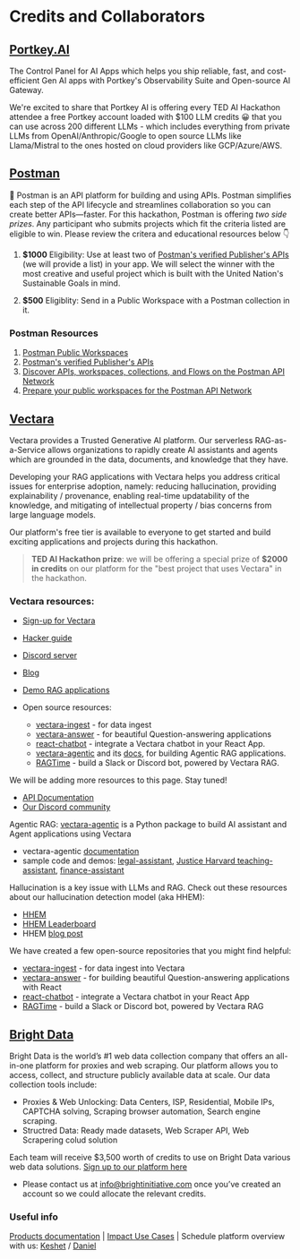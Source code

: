 # Credits and Collaborators

## [Portkey.AI](https://portkey.ai/) 

The Control Panel for AI Apps which helps you ship reliable, fast, and cost-efficient Gen AI apps with Portkey's Observability Suite and Open-source AI Gateway. 

We're excited to share that Portkey AI is offering every TED AI Hackathon attendee a free Portkey account loaded with $100 LLM credits 😀 that you can use across 200 different LLMs - which includes everything from private LLMs from OpenAI/Anthropic/Google to open source LLMs like Llama/Mistral to the ones hosted on cloud providers like GCP/Azure/AWS.

## [Postman](https://postman.com/) 

🚀 Postman is an API platform for building and using APIs. Postman simplifies each step of the API lifecycle and streamlines collaboration so you can create better APIs—faster.
For this hackathon, Postman is offering _two side prizes_. Any participant who submits projects which fit the criteria listed are eligible to win. Please review the critera and educational resources below 👇

1. **$1000**
Eligibility: Use at least two of [Postman's verified Publisher's APIs](https://www.postman.com/explore) (we will provide a list) in your app. We will select the winner with the most creative and useful project which is built with the United Nation's Sustainable Goals in mind.

1. **$500**
Eligiblity: Send in a Public Workspace with a Postman collection in it.


### Postman Resources
1. [Postman Public Workspaces](https://learning.postman.com/docs/collaborating-in-postman/using-workspaces/public-workspaces/)
2. [Postman's verified Publisher's APIs](https://www.postman.com/explore)
3. [Discover APIs, workspaces, collections, and Flows on the Postman API Network](https://learning.postman.com/docs/getting-started/first-steps/exploring-public-api-network/)
4. [Prepare your public workspaces for the Postman API Network](https://learning.postman.com/docs/collaborating-in-postman/public-api-network/organizing-your-workspace)


## [Vectara](https://vectara.com/) 

Vectara provides a Trusted Generative AI platform. Our serverless RAG-as-a-Service allows organizations to rapidly create AI assistants and agents which are grounded in the data, documents, and knowledge that they have. 

Developing your RAG applications with Vectara helps you address critical issues for enterprise adoption, namely: reducing hallucination, providing explainability / provenance, enabling real-time updatability of the knowledge, and mitigating of intellectual property / bias concerns from large language models.

Our platform's free tier is available to everyone to get started and build exciting applications and projects during this hackathon.

> **TED AI Hackathon prize**: we will be offering a special prize of **$2000 in credits** on our platform for the "best project that uses Vectara" in the hackathon.

### Vectara resources:
* [Sign-up for Vectara](https://console.vectara.com/signup/?utm_source=event&utm_medium=hackathon&utm_term=sign-up&utm_content=TED-AI&utm_campaign=event-hackathon-sign-up-TED-AI)
* [Hacker guide](https://vectara.com/hacker-guide/)

* [Discord server](https://discord.com/invite/GFb8gMz6UH)
* [Blog](https://vectara.com/blog/)
* [Demo RAG applications](https://vectara.com/demos/)
* Open source resources: 
  * [vectara-ingest](https://github.com/vectara/vectara-ingest) - for data ingest
  * [vectara-answer](https://github.com/vectara/vectara-answer) - for beautiful Question-answering applications
  * [react-chatbot](https://vectara.github.io/react-chatbot/) - integrate a Vectara chatbot in your React App.
  * [vectara-agentic](https://pypi.org/project/vectara-agentic/) and its [docs](https://vectara.github.io/vectara-agentic-docs/), for building Agentic RAG applications.
  * [RAGTime](https://github.com/vectara/ragtime) - build a Slack or Discord bot, powered by Vectara RAG.

We will be adding more resources to this page. Stay tuned!

* [API Documentation](https://docs.vectara.com/docs)
* [Our Discord community](https://discord.com/invite/GFb8gMz6UH)

Agentic RAG: [vectara-agentic](https://pypi.org/project/vectara-agentic/) is a Python package to build AI assistant and Agent applications using Vectara
* vectara-agentic [documentation](https://vectara.github.io/vectara-agentic-docs/)
* sample code and demos: [legal-assistant](https://huggingface.co/spaces/vectara/legal-assistant), [Justice Harvard teaching-assistant](https://huggingface.co/spaces/vectara/Justice-Harvard), [finance-assistant](https://huggingface.co/spaces/vectara/finance-assistant)

Hallucination is a key issue with LLMs and RAG. Check out these resources about our hallucination detection model (aka HHEM):
* [HHEM](https://huggingface.co/vectara/hallucination_evaluation_model)
* [HHEM Leaderboard](https://huggingface.co/spaces/vectara/leaderboard)
* HHEM [blog post](https://vectara.com/blog/hhem-2-1-a-better-hallucination-detection-model/)

We have created a few open-source repositories that you might find helpful:
* [vectara-ingest](https://github.com/vectara/vectara-ingest) - for data ingest into Vectara
* [vectara-answer](https://github.com/vectara/vectara-answer) - for building beautiful Question-answering applications with React
* [react-chatbot](https://vectara.github.io/react-chatbot/) - integrate a Vectara chatbot in your React App
* [RAGTime](https://github.com/vectara/ragtime) - build a Slack or Discord bot, powered by Vectara RAG

## [Bright Data](https://brightdata.com/) 

Bright Data is the world’s \#1 web data collection company that offers an all-in-one platform for proxies and web scraping. Our platform allows you to access, collect, and structure publicly available data at scale.
Our data collection tools include:
- Proxies & Web Unlocking: Data Centers, ISP, Residential, Mobile IPs, CAPTCHA solving, Scraping browser automation, Search engine scraping.
- Structred Data: Ready made datasets, Web Scraper API, Web Scrapering colud solution

Each team will receive $3,500 worth of credits to use on Bright Data various web data solutions. 
[Sign up to our platform here](https://forms.gle/k9bkDLv4MdTTuoLa8) 
* Please contact us at [info@brightinitiative.com](info@brightinitiative.com?subject=TEDAI%20SF%20Hackathon%3A%20I%20just%20opened%20an%20account%20on%20BD!) once you’ve created an account so we could allocate the relevant credits.

### Useful info
[Products documentation](https://docs.brightdata.com/introduction) | [Impact Use Cases](https://brightinitiative.com/partners-stories) | Schedule platform overview with us: [Keshet](https://calendly.com/keshet_brightdata/bright-data-x-tedai-san-francisco-hackathon) / [Daniel](https://calendly.com/danielpi_brightdata/bright-data-x-tedai-sf)

